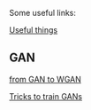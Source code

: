 Some useful links:

[Useful things](https://github.com/franciscovillaescusa/ML_examples/blob/master/useful/useful.pdf)

## GAN

[from GAN to WGAN](https://lilianweng.github.io/lil-log/2017/08/20/from-GAN-to-WGAN.html)

[Tricks to train GANs](https://www.youtube.com/watch?time_continue=1&v=X1mUN6dD8uE&feature=emb_logo)